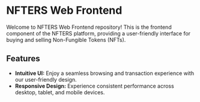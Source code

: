 # NFTERS Web Frontend

Welcome to NFTERS Web Frontend repository! This is the frontend component of the NFTERS platform, providing a user-friendly interface for buying and selling Non-Fungible Tokens (NFTs).

## Features

- **Intuitive UI:** Enjoy a seamless browsing and transaction experience with our user-friendly design.
- **Responsive Design:** Experience consistent performance across desktop, tablet, and mobile devices.
  
